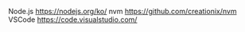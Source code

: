 Node.js https://nodejs.org/ko/
nvm https://github.com/creationix/nvm
VSCode https://code.visualstudio.com/